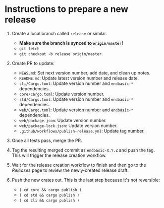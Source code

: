 # Instructions to prepare a new release

1.  Create a local branch called `release` or similar.

    *   **Make sure the branch is synced to `origin/master`!**
    *   `git fetch`
    *   `git checkout -b release origin/master`.

1.  Create PR to update:

    *   `NEWS.md`: Set next version number, add date, and clean up notes.
    *   `README.md`: Update latest version number and release date.
    *   `cli/Cargo.toml`: Update version number and `endbasic-*` dependencies.
    *   `core/Cargo.toml`: Update version number.
    *   `std/Cargo.toml`: Update version number and `endbasic-*` dependencies.
    *   `web/Cargo.toml`: Update version number and `endbasic-*` dependencies.
    *   `web/package.json`: Update version number.
    *   `web/package-lock.json`: Update version number.
    *   `.github/workflows/publish-release.yml`: Update tag number.

1.  Once all tests pass, merge the PR.

1.  Tag the resulting merged commit as `endbasic-X.Y.Z` and push the tag. This
    will trigger the release creation workflow.

1.  Wait for the release creation workflow to finish and then go to the
    *Releases* page to review the newly-created release draft.

1.  Push the new crates out. This is the last step because it's not reversible:

    *   `( cd core && cargo publish )`
    *   `( cd std && cargo publish )`
    *   `( cd cli && cargo publish )`
